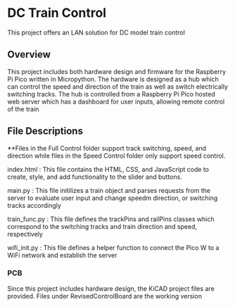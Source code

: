 # DC Train Control
This project offers an LAN solution for DC model train control

## Overview
This project includes both hardware design and firmware for the Raspberry Pi Pico written in Micropython. The hardware is designed as a hub which can control the speed and
direction of the train as well as switch electrically switching tracks. The hub is controlled from a Raspberry Pi Pico hosted web server which has a dashboard for user 
inputs, allowing remote control of the train


## File Descriptions
**Files in the Full Control folder support track switching, speed, and direction while files in the Speed Control folder only support speed control.

index.html : This file contains the HTML, CSS, and JavaScript code to create, style, and add functionality to the slider and buttons.


main.py : This file initilizes a train object and parses requests from the server to evaluate user input and change speedm direction, or switching tracks accordingly


train_func.py : This file defines the trackPins and railPins classes which correspond to the switching tracks and train direction and speed, respectively


wifi_init.py : This file defines a helper function to connect the Pico W to a WiFi network and establish the server

### PCB
Since this project includes hardware design, the KiCAD project files are provided. Files under RevisedControlBoard are the working version
